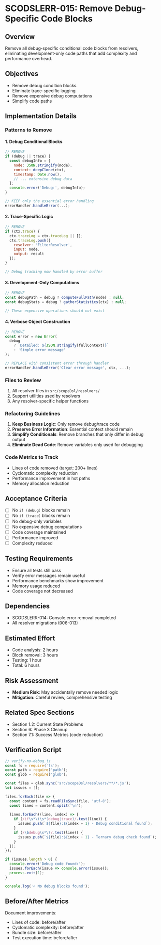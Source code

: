 # SCODSLERR-015: Remove Debug-Specific Code Blocks

## Overview
Remove all debug-specific conditional code blocks from resolvers, eliminating development-only code paths that add complexity and performance overhead.

## Objectives
- Remove debug condition blocks
- Eliminate trace-specific logging
- Remove expensive debug computations
- Simplify code paths

## Implementation Details

### Patterns to Remove

#### 1. Debug Conditional Blocks
```javascript
// REMOVE
if (debug || trace) {
  const debugInfo = {
    node: JSON.stringify(node),
    context: deepClone(ctx),
    timestamp: Date.now(),
    // ... extensive debug data
  };
  console.error('Debug:', debugInfo);
}

// KEEP only the essential error handling
errorHandler.handleError(...);
```

#### 2. Trace-Specific Logic
```javascript
// REMOVE
if (ctx.trace) {
  ctx.traceLog = ctx.traceLog || [];
  ctx.traceLog.push({
    resolver: 'FilterResolver',
    input: node,
    output: result
  });
}

// Debug tracking now handled by error buffer
```

#### 3. Development-Only Computations
```javascript
// REMOVE
const debugPath = debug ? computeFullPath(node) : null;
const debugStats = debug ? gatherStatistics(ctx) : null;

// These expensive operations should not exist
```

#### 4. Verbose Object Construction
```javascript
// REMOVE
const error = new Error(
  debug 
    ? `Detailed: ${JSON.stringify(fullContext)}`
    : 'Simple error message'
);

// REPLACE with consistent error through handler
errorHandler.handleError('Clear error message', ctx, ...);
```

### Files to Review

1. All resolver files in `src/scopeDsl/resolvers/`
2. Support utilities used by resolvers
3. Any resolver-specific helper functions

### Refactoring Guidelines

1. **Keep Business Logic**: Only remove debug/trace code
2. **Preserve Error Information**: Essential context should remain
3. **Simplify Conditionals**: Remove branches that only differ in debug output
4. **Eliminate Dead Code**: Remove variables only used for debugging

### Code Metrics to Track

- Lines of code removed (target: 200+ lines)
- Cyclomatic complexity reduction
- Performance improvement in hot paths
- Memory allocation reduction

## Acceptance Criteria
- [ ] No `if (debug)` blocks remain
- [ ] No `if (trace)` blocks remain
- [ ] No debug-only variables
- [ ] No expensive debug computations
- [ ] Code coverage maintained
- [ ] Performance improved
- [ ] Complexity reduced

## Testing Requirements
- Ensure all tests still pass
- Verify error messages remain useful
- Performance benchmarks show improvement
- Memory usage reduced
- Code coverage not decreased

## Dependencies
- SCODSLERR-014: Console.error removal completed
- All resolver migrations (006-013)

## Estimated Effort
- Code analysis: 2 hours
- Block removal: 3 hours
- Testing: 1 hour
- Total: 6 hours

## Risk Assessment
- **Medium Risk**: May accidentally remove needed logic
- **Mitigation**: Careful review, comprehensive testing

## Related Spec Sections
- Section 1.2: Current State Problems
- Section 6: Phase 3 Cleanup
- Section 7.1: Success Metrics (code reduction)

## Verification Script
```javascript
// verify-no-debug.js
const fs = require('fs');
const path = require('path');
const glob = require('glob');

const files = glob.sync('src/scopeDsl/resolvers/**/*.js');
let issues = [];

files.forEach(file => {
  const content = fs.readFileSync(file, 'utf-8');
  const lines = content.split('\n');
  
  lines.forEach((line, index) => {
    if (/if\s*\(\s*(debug|trace)/.test(line)) {
      issues.push(`${file}:${index + 1} - Debug conditional found`);
    }
    if (/\bdebug\s*\?/.test(line)) {
      issues.push(`${file}:${index + 1} - Ternary debug check found`);
    }
  });
});

if (issues.length > 0) {
  console.error('Debug code found:');
  issues.forEach(issue => console.error(issue));
  process.exit(1);
}

console.log('✓ No debug blocks found');
```

## Before/After Metrics
Document improvements:
- Lines of code: before/after
- Cyclomatic complexity: before/after
- Bundle size: before/after
- Test execution time: before/after